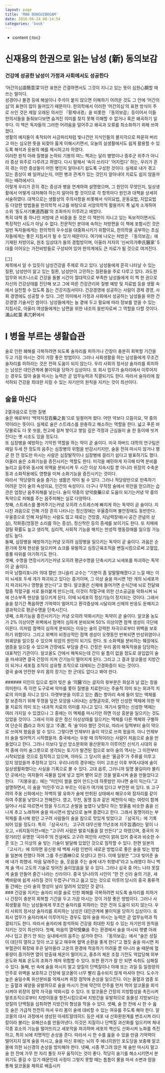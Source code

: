 ```yaml
---
layout: page
title: 'MAN DONGUIBOGAM'
date: 2016-06-24 08:14:54
categories: 'book'
---
```


* content
{:toc}

# 신재용의 한권으로 읽는 남성 (新) 동의보감  

### 건강에 성공한 남성이 가정과 사회에서도 성공한다  
‘어간의심語簡意深’이란 표현은 간결하면서도 그것이 지니고 있는 뜻이 심원心願할 때 쓰는 말이다.  
성경이나 불경 등에 해설이나 주석이 붙지 않으면 이해하기 어려운 것도 그 안에 ‘어간의심’의 표현이 많이 들어있기 때문이다. 한의학에서 이러한 ‘어간의심’의 표현 방식이 주로 쓰인 것은 제일 오래된 의서인 『황제내경』을 비롯한 『동의보감』등이어서 이들 한의서들을 들춰보다보면 숨겨진 의미를 찾지 못해 이해할 수 없거나 혹은 왜곡하기 일쑤다. 이 책은 독자들의 그러한 어려움을 덜어주고 왜곡과 오류를 최소화하기 위해 쓰여졌다.  
생활의 예지들이 축적되어 사금파리처럼 빛나건만 지식인들의 몰지각으로 파묻혀 버리고 마는 심오한 뜻을 되찾아 옳게 이해시키면서, 오늘의 실생활에서도 쉽게 활용할 수 있도록 해석과 응용의 예를 제시하고자 하였다.  
이러한 원칙 아래 질병을 논하되 기왕의 여느 책과는 달리 병명이나 증후군 위주가 아니라 증상 위주로 다루려고 하였다. 다시 말해서 ‘속이 쓰리다’ ‘어지럽다’ 하는, 우리가 흔히 겪는 이런 증상들이 어떤 병인지 알아내기 쉽도록 구성한 것이다. 실제로 내가 겪고 있는 증상이 왜 일어났는지, 어떤 병과 관계가 있는 것인지 알아내야 치료도 쉽지 않을까 하는 배려에서다.  
이렇게 우리가 흔히 겪는 증상과 병을 연계하여 설명했으며, 그 원인이 무엇인지, 일상생활에서 어떻게 대처해야 하는지 알아야 할 것이므로 각 항목마다 원인과 대책을 상세히 서술하였다. 대책으로는 생활상의 주의사항을 비롯해서 식이요법, 운동요법, 지압요법 등 다양한 방법들을 한의학적 사고를 바탕으로 서양의학적 활용까지 폭 넓게 소개하여 소위 ‘동도서기東道西器’의 조화까지 이루려고 애썼다.  
특히 대책 중 하나인 처방에 큰 비중을 둔 것은 이 책만이 지니고 있는 독보적이면서도 특징적인 시도가 아닐 수 없다. 전문적인 분야에 속하는 처방편을 이 책에 포함시킨 것은 일반 독자들에게는 한의학의 우수성을 대중화시키기 위함이요, 한의학을 공부하는 초심자들에게는 좋은 지침서가 될 수 있기 때문이다. 여기에 나오는 처방은 『동의보감』에 기재된 처방이요, 원조 임상대가 들의 경험방이며, 아울러 저자의 ‘신씨의가申氏醫家’ 5대를 이어오는 가전비방들로 구성되어 있어 한의계에도 큰 자료가 될 것으로 여겨진다.  
  
[그]  
제목에서 알 수 있듯이 남성건강을 주제로 하고 있다. 남성들에게 흔히 나타날 수 있는 질환, 남성만이 앓고 있는 질환, 남성만이 고민하는 질환들을 주로 다루고 있다. 과도한 업무와 비즈니스로 건강을 돌볼 시간이 절대적으로 부족한 남성들에게 이 책 한 권으로 자신의 건강상태를 진단해 보고 그에 따른 건강관리와 질병 예방 및 치료법 등을 생활 속에서 실천할 수 있도록 돕는 건강지침서이다. 건강경영에 성공하는 사람이 경제 경영, 사회 경영에도 성공할 수 있다. 그런 의미에서 가정과 사회에서 성공하는 남성들을 위한 건강경영 기술서인 셈이다. 남성들에게는 늘 곁에 두고 필요에 따라 정보를 얻을 수 있는 지침서로, 아울러 여성들에게는 남편을 위한 내조의 동반자로써 그 역할을 다할 것이다.  
滿山紅葉 素兀軒에서  

# Ⅰ 병을 부르는 생활습관  
술로 인한 폐해를 극복하려면 되도록 술자리를 피하거나 간장이 충분히 회복할 기간을 두고 가끔 마시는 것이 가장 좋은 방법이다. 그러나 사회생활을 하는 남성들에게 무조건 술자리를 피하라는 것은 전혀 도움이 되지 않는다. 우리 사회의 정서상 술자리를 회피하는 남성은 대인관계에 불이익을 당하기 십상이다. 또 회사 업무가 술자리에서 이루어지는 경우도 많아 술을 마시는 능력은 곧 업무능력과 직결되기도 한다. 따라서 술자리에 참석하되 건강을 최대한 지킬 수 있는 자기만의 원칙을 지키는 것이 최선이다.  

## 술을 마신다  
2갤과음으로 인한 질병  
술은 예로부터 ‘백약지장百藥之長’으로 일컬어져 왔다. 어떤 약보다 으뜸이요, 약 중의 약이라는 뜻이다. 실제로 술은 스트레스를 완충하고 해소하는 역할을 한다. 넓고 푸른 바닷물로도 다 못 씻을, 천고에 걸쳐 쌓이고 쌓일 깊은 걱정과 근심들이 술 한 동이에 씻겨진다는 옛 시조도 있을 정도다.  
또 심장병을 예방하는 기막힌 역할을 하는 약이 곧 술이다. 미국 하버드 대학의 연구팀은 매일 두세 잔 정도의 음주는 심장병의 위험을 반감시키지만, 술을 전혀 마시지 않거나 평균 한 잔 정도만 마시는 사람은 심장발작이나 심장병에 걸리기 쉽다고 발표하기도 했다.  
아울러 술은 소화기능을 증진시키는 역할도 한다. 미각을 예민하게 자극해 타액 분비를 늘리고 음주와 동시에 위액을 분비시켜 두 시간 이상 지속시킬 뿐 아니라 위장의 수축운동과 소화작용에도 영향을 미쳐 소화기능을 증진시키는 것이다.  
따라서 ‘적당량의 술을 즐기는 생활은 약이 될 수 있다. 그러나 적당량만으로 만족하기 어려운 것이 술의 속성이요, 인간의 속성이다. 더구나 무작정 술에서 위안을 얻으려는 습관은 엄청난 음주피해를 낳는다. 술이 약중의 양약良藥으로 도움이 되기는커녕 약 중의 독약으로 피해를 주는 음주피해는 실로 다양하다.  
첫째, 스트레스를 풀어주기는커녕 오히려 스트레스에 빠지게 하는 독약이 곧 술이다. 지나친 과음으로 인해 가장 흔히 나타나는 정신장애는 우울증이며 불안장애도 동반한다. 우울증으로 인해 자살하는 사람도 많고 때로는 건망증, 지남력장애(시·공간 관념의 상실), 작화증(엉뚱한 소리를 하는 증상), 정신착란 등의 증세를 보이기도 한다. 또 치매에 걸릴 확률도 높고 생리적, 심리적, 사회적 기능을 해치는 만성적 행동장애를 일으킬 가능성도 높다.  
둘째, 심장병을 예방하기는커녕 오히려 심장병을 일으키는 독약이 곧 술이다. 과음은 순환기에 정체 현상을 일으키며 쇼크를 유발하고 심장근육조직을 변질시킴으로써 고혈압, 중풍 따위를 야기하기도 한다.  
셋째, 수명을 연장시키기는커녕 오히려 평균수명을 단축시키고 뇌세포를 파괴하는 독약이 곧 술이다.  
미국 남캘리포니아 의대 캘빈 크니슬리 교수는 “기분이 좀 알딸딸해졌다고 느낄 때는 이미 뇌세포 두세 개가 파괴되고 있다는 증거이며, 그 이상 술을 마시면 1만 개의 뇌세포까지 파괴되거나 영향을 받는다”고 했다. 알코올은 신체에 들어가면 순식간에 뇌로 전달돼 혈중 적혈구를 서로 들러붙게 만드는데, 이것이 적혈구에 의한 산소공급을 악화시켜 뇌에 산소부족 현상을 일으키게 된다. 이때 뇌세포의 정상기능이 정지되는 것이다. 그래서 술을 장기간 폭음하면 기억력이 떨어지고 환각증상에 시달리며 신체의 반응도 둔해지고 결과적으로 평균수명을 단축시킨다.  
넷째, 소화기능을 증진시키기는 커녕 오히려 악화시키는 독약이 곧 술이다. 알코올 농도가 2% 이상이면 위벽에서 점액이 심하게 분비되며 50% 이상이면 점액 생성이 극단에 이른다. 이처럼 점액이 심하게 분비되는 이유는 술의 강력한 자극으로부터 위벽을 보호하기 위함이다. 그리고 위벽의 비정상적인 점액 생성이 오랫동안 반복되면 만성위염이나 위궤양을 일으킬 수 있으며 위암의 원인이 되기도 한다. 또 소화액을 분비하는 췌장에도 염증을 일으킬 수 있으며 간장에도 부담을 준다. 간장은 우리 몸의 해독작용을 담당하는 대표적인 기관이다. 알코올도 간에서 해독되는데 간이 쉴 틈이 없을 정도로 끊임없이 술을 마셔대면 결국 간장이 지쳐 간기능이 떨어지게 된다. 그리고 그 결과 알코올성 지방간이 되거나 세포질 조직이 섬유형 조직으로 대체되는 간경화증이 되는 것이다.  
결국 술에 안전한 우리 몸의 장기는 한 군데도 없다고 봐야 한다.  
<div class="note">  
###### 미인이 입으로 씹어 빚은 술  
‘의醫’라는 글자의 윗부분은 화살과 날 없는 창을 의미한다. 즉 이런 도구로써 악마를 쫓아 질병을 치료한다는 주술적 의미 또는 외과적 치료의 의미를 지니고 있다. 아랫부분을 이루고 있는 酉는 항아리 속에 들어 있는 액체를 잘 보존하기 위해 뚜껑을 덮은 모양을 나타내는 상형글자로, 어떤 신성한 액체에 의한 약물 치료의 의미 또는 내과적 치료의 의미를 지니고 있다.  
여기서 말하는 신성한 액체는 여러 가지일 수 있겠으나 그 중에는 이 액체를 마시기만 하면 이상 흥분을 일으키는 것도 있었을 것이다. 그래서 이와 같은 정신 이상상태를 일으키는 액체를 다른 액체와 구별하여 단순히 酉라고 하지 않고 ‘주酒’, 즉 ‘술’이라 했던 것이요, 따라서 일찍부터 술이 약으로 쓰여져 왔음을 알 수 있다.  
그렇다면 언제부터 술이 약으로 쓰여 왔을까. 아니 언제부터 술을 빚어먹기 시작했을까. 중국에서는 우왕 때 의적이라는 사람이 처음으로 술을 만들었다고 한다. 그러나 이보다 앞선 앙소문화와 용산문화가 이루어진 신석기 시대의 유적 중에 이미 술그릇으로 생각되는 토기가 발견된 점으로 보아 술의 역사는 그 이전부터 시작되었을 것으로 짐작하고 있으며, 아마도 그 당시의 술은 ‘울금주’가 주류를 이루고 있지 않았을까 추정하고 있다.  
우리나라의 경우에는 이미 고조선 이후 부여시대에 술이 일상생활화했다는 사실을 기록으로 볼 수 있다. 고대 읍루, 그러니까 일명 물길이라 불리던 곳에서는 여자들이 곡물을 입에 넣고 씹어 뱉어 모은 것을 발효시켜 술을 만들었다고 한다. 『지봉유설』에는 “미인이 쌀을 씹어 만드는데 하룻밤만 지나면 술이 익는다.”고 설명하면서, 이 술을 ‘미인주’라고 부르는 이유가 여기에 있다고 부언한 바 있다. 또 고구려의 주옹 신화에서는 하백의 딸 유화가 술에 만취된 상태에서 해모수와 잠자리를 같이 하여 주몽을 낳았다고 전해진다. 영고, 무천, 동맹 등과 같은 제천의식 때는 여럿이 함께 일어나 서로 따르면서 땅을 두드리고 손발을 높였다 낮췄다 하는 방울춤 비슷한 춤을 신나게 추고 노래하며 술을 마시면서 밤낮으로 놀며 즐겼다고 한다. 그래서 동맹이라는 부락제를 중시해 왔던 고구려 사람들이 술을 참으로 맛있게 빚었다고 『삼국지』에 기록되어 있을 정도다.  
특히 『삼국사기』 고구려 대무신왕 11년조에 지주旨酒라는 말이 나오고, <위지동이전>에는 “고구려 사람은 발효식품을 잘 만든다”고 하였으며, 중국의 자랑거리인 유명한 ‘곡아주’의 전설에도 고구려 여인의 사연이 얽혀 있어 중국과 비슷한 수준 또는 그 이상의 술 빚는 기술이 발달해 있었던 것으로 짐작할 수 있다.  
한편 일본의 『고사기』에 의하면 응신왕 때 백제 사람 인번이 새로운 방법으로 좋은 술을 빚는 방법을 일본에 전했다 하여 그를 주신酒神으로 모셨다고 한다. 이때 일왕은 “그대 빚어준 술에 내가 취했네. 마음 달래주는 술, 웃음을 주는 술에 내가 취했네”라고 노래했다 하니 백제 술 역시 고도의 기술로 빚어진 술이었음을 알 수 있다.  
그러나 심국 중 어느 나라 못잖게 술을 만들어 즐긴 나라는 신라이다. 중국 당나라의 시인이 “한 잔 신라 술의 기운, 새벽바람에 쉽게 사라질 것이 두렵구나”라고 읊고 있는 것으로 미루어 당시의 중국 풍류객들 간에는 신라 술의 명성이 널리 알려져 있었던 것 같다.  
</div>  
### 건강을 지키는 술자리 비결  
술로 인한 폐해를 극복하려면 되도록 술자리를 피하거나 간장이 충분히 회복할 기간을 두고 가끔 마시는 것이 가장 좋은 방법이다. 그러나 사회생활을 하는 남성들에게 무조건 술자리를 피하라는 것은 전혀 도움이 되지 않는다. 우리 사회의 정서상 술자리를 회피하는 남성은 대인관계에 불이익을 당하기 십상이다. 또 회사 업무가 술자리에서 이루어지는 경우도 많아 술을 마시는 능력은 곧 업무능력과 직결되기도 한다.  
따라서 술자리에 참석하되 건강을 최대한 지킬 수 있는 자기만의 원칙을 지키는 것이 최선이다.  
첫째, 마음의 열락悅樂을 주는 환경에서 술을 마시되 햇볕 아래서나 덥고 환기 안 되는 실내에서의 음주는 삼가야 한다.  
『동의보감』에서 “술은 성질이 대단히 열하고 맛이 쓰고 달고 매우며 혈액 순환을 좋게 한다”고 했듯 술을 마시면 피부혈관이 확장돼 후끈 달아올라 고온의 환경에 적응하기 어려울 뿐 아니라 술 때문에 혈류량이 증가하면 열이 방출돼 체온이 떨어지고, 중추의 체온 조절 기전도 억압당해 외부 온도와 체표 온도의 조화가 깨져 위험할 수 있다. 또한 환기가 잘 안 되면 숙취도 심해질 수 있다.  
둘째, 빈 속에 술을 마시지 말고 양질의 단백질이나 야채 또는 과일 등 일정량의 안주로 위벽을 보호하고 간장에 알코올이 너무 빨리 흡수되지 않게 마셔야 한다.  
도수가 높은 술일수록 위산분비를 억제시켜 위장 점막에 손상을 일으킨다. 이는 울혈과 염증 또는 출혈과 궤양을 유발하므로 술을 마시기 전에 약간의 안주를 먼저 먹어 알코올을 희석시켜야 위장의 점막 자극을 약화시킬 수 있다. 또 알코올은 간장의 지방합성을 촉진시켜 말초조직으로부터 지방이동을 항진시킴으로써 지방간을 유발하므로 동물성 지방보다는 양질의 단백질을 섭취하면 지방간의 형성을 막을 수 있다.  
셋째, 술 한 잔에 시 한 수 읊듯 술은 가급적 천천히 마셔 우리 몸이 술에 대비할 수 있는 여유를 주도록 해야 한다.  
알코올의 대사 과정에서 생성된 아세트알데히드 등은 세포 내 산화환원계를 변조시켜 라디칼이라 불리는 유해산소를 만들어낸다. 이것은 지질이나 단백질 과산화를 일으키며 체내 각종 효소의 기능을 떨어뜨리고 세포막을 파괴하며 세포의 핵산도 산화시켜 노화를 촉진하고, 특히 뇌에 치명적인 손상을 준다. 따라서 시 한 수를 읊을 수 있을 만큼 기억력이 떨어지지 않게 술을 마시고, 술을 마신 후에는 뇌의 주 에너지원인 포도당을 보충해 알코올에 의한 뇌신경의 손상을 방지해야 한다.  
넷째, 시종 쭈그려 앉은 채 술만 마시지 말고 술 한 잔에 가무 한 자리 풀듯 자꾸 움직이는 것이 좋다.  
적당히 술기를 해소시키면서 분위기도 즐길 수 있기 때문인데 사정이 그렇지 못할 때는 틈틈이 물을 마셔 소변과 땀을 통해 알코올을 체외로 배출시키
